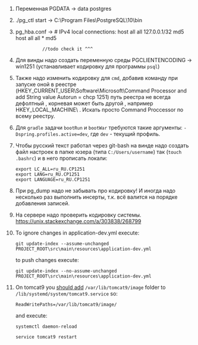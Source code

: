 1) Переменная PGDATA -> data postgres

2) ./pg_ctl start -> C:\Program Files\PostgreSQL\10\bin

3) pg_hba.conf -> # IPv4 local connections:
                 host    all             all             127.0.0.1/32            md5
                 host    all             all             *            md5
                 
                 //todo check it ^^^
4) Для винды надо создать переменную среды PGCLIENTENCODING -> win1251 (устанавливает кодировку для программы `psql`)

5) Также надо изменить кодировку для `cmd`, добавив команду при запуске оной в реестре (HKEY_CURRENT_USER\Software\Microsoft\Command Processor and add String value Autorun = chcp 1251) 
путь реестра не всегда дефолтный , корневая может быть другой , например HKEY_LOCAL_MACHINE\ . Искать просто Command Proccessor по всему реестру.

6) Для `gradle` задачи `bootRun` и `bootWar` требуются такие аргументы: `-Dspring.profiles.active=dev`, где `dev` - текущий профиль.

7) Чтобы русский текст работал через git-bash на винде надо создать файл настроек в папке юзера (типа `C:/Users/username`) так (`touch .bashrc`) и в него прописать локали:

    ```
    export LC_ALL=ru_RU.CP1251
    export LANG=ru_RU.CP1251
    export LANGUAGE=ru_RU.CP1251
    ```

8) При pg_dump надо не забывать про кодировку! И иногда надо несколько раз выполнить инсерты, т.к. всё валится на порядке добавления записей.

9) На сервере надо проверить кодировку системы. https://unix.stackexchange.com/a/303838/268799

10) To ignore changes in application-dev.yml execute:

    ```git update-index --assume-unchanged PROJECT_ROOT\src\main\resources\application-dev.yml```
    
    to push changes execute:
    
    ```git update-index --no-assume-unchanged PROJECT_ROOT\src\main\resources\application-dev.yml```

11) On tomcat9 you [should add](https://stackoverflow.com/a/56874245/3212712) `/var/lib/tomcat9/image` folder to `/lib/systemd/system/tomcat9.service` so:

    `ReadWritePaths=/var/lib/tomcat9/image/`
    
    and execute:
    
    `systemctl daemon-reload`  
    
    `service tomcat9 restart`